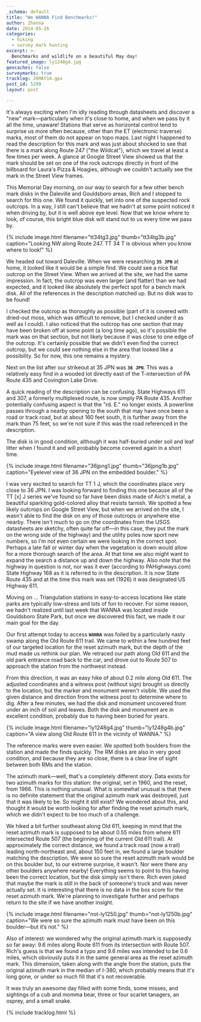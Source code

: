 ```yaml
---
_schema: default
title: "We WANNA Find Benchmarks!"
author: Zhanna
date: 2014-05-26
categories:
  - hiking
  - survey mark hunting
excerpt: >-
  Benchmarks and wildlife on a beautiful May day!
featured_image: ly1248g4.jpg
geocaches: false
surveymarks: true
tracklog: 26MAY14.gpx
post_id: 5299
layout: post

---
```


It's always exciting when I'm idly reading through datasheets and discover a "new" mark—particularly when it's close to home, and when we pass by it all the time, unaware! Stations that serve as horizontal control tend to surprise us more often because, other than the ET (electronic traverse) marks, most of them do not appear on topo maps. Last night I happened to read the description for this mark and was just about shocked to see that there is a mark along Route 247 ("the Wildcat"), which we travel at least a few times per week. A glance at Google Street View showed us that the mark should be set on one of the rock outcrops directly in front of the billboard for Laura's Pizza & Hoagies, although we couldn't actually see the mark in the Street View frames.

This Memorial Day morning, on our way to search for a few other bench mark disks in the Daleville and Gouldsboro areas, Rich and I stopped to search for this one. We found it quickly, set into one of the suspected rock outcrops. In a way, I still can't believe that we hadn't at some point noticed it when driving by, but it is well above eye level. Now that we know where to look, of course, this bright blue disk will stand out to us every time we pass by.

{% include image.html filename="tt34tg3.jpg" thumb="tt34tg3b.jpg" caption="Looking NW along Route 247. TT 34 T is obvious when you know where to look!" %}

We headed out toward Daleville. When we were researching **`35 JPN`** at home, it looked like it would be a simple find. We could see a nice flat outcrop on the Street View. When we arrived at the site, we had the same impression. In fact, the outcrop was even larger (and flatter) than we had expected, and it looked like absolutely the perfect spot for a bench mark disk. All of the references in the description matched up. But no disk was to be found! 

I checked the outcrop as thoroughly as possible (part of it is covered with dried-out moss, which was difficult to remove, but I checked under it as well as I could). I also noticed that the outcrop has one section that may have been broken off at some point (a long time ago), so it's possible the mark was on that section, but not likely because it was close to one edge of the outcrop. It's certainly possible that we didn't even find the correct outcrop, but we could see nothing else in the area that looked like a possibility. So for now, this one remains a mystery.

Next on the list after our strikeout at 35 JPN was **`36 JPN`**. This was a relatively easy find in a wooded lot directly east of the T-intersection of PA Route 435 and Covington Lake Drive.

A quick reading of the description can be confusing. State Highways 611 and 307, a formerly multiplexed route, is now simply PA Route 435. Another potentially confusing aspect is that the "rd. E." no longer exists. A powerline passes through a nearby opening to the south that may have once been a road or track road, but at about 160 feet south, it is further away from the mark than 75 feet, so we're not sure if this was the road referenced in the description.

The disk is in good condition, although it was half-buried under soil and leaf litter when I found it and will probably become covered again in a short time.

{% include image.html filename="36jpng1.jpg" thumb="36jpng1b.jpg" caption="Eyelevel view of 36 JPN on the embedded boulder." %}

I was very excited to search for TT 1 J, which the coordinates place very close to 36 JPN. I was looking forward to finding this one because all of the TT [x] J series we've found so far have been disks made of Aich's metal, a beautiful sparkling gold-colored alloy that resists tarnish. We spotted a few likely outcrops on Google Street View, but when we arrived on the site, I wasn't able to find the disk on any of those outcrops or anywhere else nearby. There isn't much to go on (the coordinates from the USGS datasheets are sketchy, often quite far off—in this case, they put the mark on the wrong side of the highway) and the utility poles now sport new numbers, so I'm not even certain we were looking in the correct spot. Perhaps a late fall or winter day when the vegetation is down would allow for a more thorough search of the area. At that time we also might want to expand the search a distance up and down the highway. Also note that the highway in question is not, nor was it ever (according to PAHighways.com) State Highway 168 as it is referred to in the description. It is now State Route 435 and at the time this mark was set (1926) it was designated US Highway 611.

Moving on ... Triangulation stations in easy-to-access locations like state parks are typically low-stress and lots of fun to recover. For some reason, we hadn't realized until last week that WANNA was located inside Gouldsboro State Park, but once we discovered this fact, we made it our main goal for the day.

Our first attempt today to access **`WANNA`** was foiled by a particularly nasty swamp along the Old Route 611 trail. We came to within a few hundred feet of our targeted location for the reset azimuth mark, but the depth of the mud made us rethink our plan. We retraced our path along Old 611 and the old park entrance road back to the car, and drove out to Route 507 to approach the station from the northwest instead.

From this direction, it was an easy hike of about 0.2 mile along Old 611. The adjusted coordinates and a witness post (without sign) brought us directly to the location, but the marker and monument weren't visible. We used the given distance and direction from the witness post to determine where to dig. After a few minutes, we had the disk and monument uncovered from under an inch of soil and leaves. Both the disk and monument are in excellent condition, probably due to having been buried for years.

{% include image.html filename="ly1248g4.jpg" thumb="ly1248g4b.jpg" caption="A view along Old Route 611 in the vicinity of WANNA." %}

The reference marks were even easier. We spotted both boulders from the station and made the finds quickly. The RM disks are also in very good condition, and because they are so close, there is a clear line of sight between both RMs and the station.

The azimuth mark—well, that's a completely different story. Data exists for two azimuth marks for this station: the original, set in 1960, and the reset, from 1966. This is nothing unusual. What is somewhat unusual is that there is no definite statement that the original azimuth mark was destroyed, just that it was likely to be. So might it still exist? We wondered about this, and thought it would be worth looking for after finding the reset azimuth mark, which we didn't expect to be too much of a challenge.

We hiked a bit further southeast along Old 611, keeping in mind that the reset azimuth mark is supposed to be about 0.55 miles from where 611 intersected Route 507 (the beginning of the current Old 611 trail). At approximately the correct distance, we found a track road (now a trail) leading north-northeast and, about 150 feet in, we found a large boulder matching the description. We were so sure the reset azimuth mark would be on this boulder but, to our extreme surprise, it wasn't. Nor were there any other boulders anywhere nearby! Everything seems to point to this having been the correct location, but the disk simply isn't there. Rich even joked that maybe the mark is still in the back of someone's truck and was never actually set. It is interesting that there is no data in the box score for the reset azimuth mark. We're planning to investigate further and perhaps return to the site if we have another insight.

{% include image.html filename="not-ly1250.jpg" thumb="not-ly1250b.jpg" caption="We were so sure the azimuth mark must have been on this boulder—but it’s not." %}

Also of interest: we wondered why the original azimuth mark is supposedly so far away: 9.6 miles along Route 611 from its intersection with Route 507. Rich's guess is that we found a typo and 9.6 miles was intended to be 0.6 miles, which obviously puts it in the same general area as the reset azimuth mark. This dimension, taken along with the angle from the station, puts the original azimuth mark in the median of I-380, which probably means that it's long gone, or under so much fill that it's not recoverable.

It was truly an awesome day filled with some finds, some misses, and sightings of a cub and momma bear, three or four scarlet tanagers, an osprey, and a small snake.

{% include tracklog.html %}
